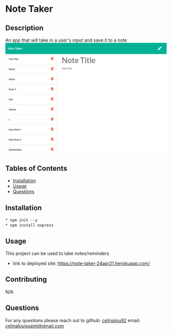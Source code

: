 
  # Note Taker

  ## Description 
  An app that will take in a user's input and save it to a note
  ![note-taker_screengrab](note-taker_screengrab.png)

  ## Tables of Contents
  * [Installation](#installation)
  * [Usage](#usage)
  * [Questions](#questions)
  
  ## Installation 
    * npm init --y
    * npm install express

  ## Usage
  This project can be used to take notes/reminders

  * link to deployed site: https://note-taker-24apr21.herokuapp.com/
  
  ## Contributing
  N/A


  ## Questions
  For any questions please reach out to 
  github: [celinalou92](https://github.com/celinalou92)
  email: celinalouissaint@gmail.com


  